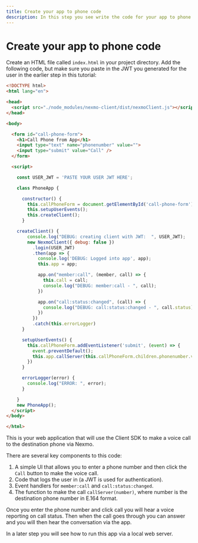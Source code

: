 ```yaml
---
title: Create your app to phone code
description: In this step you see write the code for your app to phone application.
---
```


# Create your app to phone code

Create an HTML file called `index.html` in your project directory. Add the following code, but make sure you paste in the JWT you generated for the user in the earlier step in this tutorial:

``` html
<!DOCTYPE html>
<html lang="en">

<head>
  <script src="./node_modules/nexmo-client/dist/nexmoClient.js"></script>
</head>

<body>

  <form id="call-phone-form">
    <h1>Call Phone from App</h1>
    <input type="text" name="phonenumber" value="">
    <input type="submit" value="Call" />
  </form>

  <script>

    const USER_JWT = 'PASTE YOUR USER JWT HERE';

    class PhoneApp {

      constructor() {
        this.callPhoneForm = document.getElementById('call-phone-form');
        this.setupUserEvents();
        this.createClient();
      }

    createClient() {
        console.log("DEBUG: creating client with JWT:  ", USER_JWT);
        new NexmoClient({ debug: false })
          .login(USER_JWT)
          .then(app => {
            console.log('DEBUG: Logged into app', app);
            this.app = app;

            app.on("member:call", (member, call) => {
              this.call = call;
              console.log("DEBUG: member:call - ", call);
            })

            app.on("call:status:changed", (call) => {
              console.log("DEBUG: call:status:changed - ", call.status);
            })
          })
          .catch(this.errorLogger)
      }

      setupUserEvents() {
        this.callPhoneForm.addEventListener('submit', (event) => {
          event.preventDefault();
          this.app.callServer(this.callPhoneForm.children.phonenumber.value);
        })
      }

      errorLogger(error) {
        console.log("ERROR: ", error);
      }

    }
    new PhoneApp();
  </script>
</body>

</html>
```

This is your web application that will use the Client SDK to make a voice call to the destination phone via Nexmo.

There are several key components to this code:

1. A simple UI that allows you to enter a phone number and then click the `Call` button to make the voice call.
2. Code that logs the user in (a JWT is used for authentication).
3. Event handlers for `member:call` and `call:status:changed`.
4. The function to make the call `callServer(number)`, where number is the destination phone number in E.164 format.

Once you enter the phone number and click call you will hear a voice reporting on call status. Then when the call goes through you can answer and you will then hear the conversation via the app.

In a later step you will see how to run this app via a local web server.

